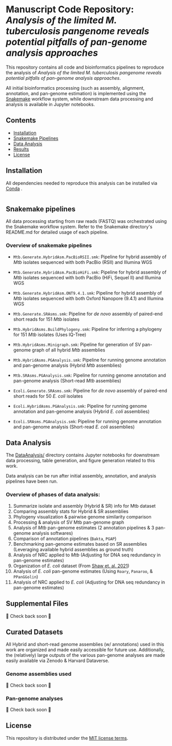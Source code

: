 # Manuscript Code Repository: *Analysis of the limited M. tuberculosis pangenome reveals potential pitfalls of pan-genome analysis approaches*
This repository contains all code and bioinformatics pipelines to reproduce the analysis of *Analysis of the limited M. tuberculosis pangenome reveals potential pitfalls of pan-genome analysis approaches*. <br>

All initial bioinformatics processing (such as assembly, alignment, annotation, and pan-genome estimation) is implemented using the  [Snakemake](https://snakemake.github.io/) workflow system, while downstream data processing and analysis is available in Jupyter notebooks.

## Contents
- [Installation](#Installation)
- [Snakemake Pipelines](#Snakemake-pipelines)
- [Data Analysis](#Data-Analysis)
- [Results](#Results)
- [License](#License)


## Installation
All dependencies needed to reproduce this analysis can be installed via [Conda](https://docs.conda.io/en/latest/) .
```
```

## Snakemake pipelines
All data processing starting from raw reads (FASTQ) was orchestrated using the Snakemake workflow system.
Refer to the Snakemake directory's README.md for detailed usage of each pipeline.

### Overview of snakemake pipelines
- `Mtb.Generate.HybridAsm.PacBioRSII.smk`: Pipeline for hybrid assembly of *Mtb* isolates sequenced with both PacBio (RSII) and Illumina WGS

- `Mtb.Generate.HybridAsm.PacBioHiFi.smk`: Pipeline for hybrid assembly of *Mtb* isolates sequenced with both PacBio (HiFi, Sequel II) and Illumina WGS

- `Mtb.Generate.HybridAsm.ONT9.4.1.smk`: Pipeline for hybrid assembly of *Mtb* isolates sequenced with both Oxford Nanopore (9.4.1) and Illumina WGS

- `Mtb.Generate.SRAsms.smk`: Pipeline for *de novo* assembly of paired-end short reads for 151 *Mtb* isolates

- `Mtb.HybridAsms.BuildPhylogeny.smk`: Pipeline for inferring a phylogeny for 151 *Mtb* isolates (Uses IQ-Tree)

- `Mtb.HybridAsms.Minigraph.smk`: Pipeline for generation of SV pan-genome graph of all hybrid *Mtb* assemblies

- `Mtb.HybridAsms.PGAnalysis.smk`: Pipeline for running genome annotation and pan-genome analysis (Hybrid *Mtb* assemblies)

- `Mtb.SRAsms.PGAnalysis.smk`: Pipeline for running genome annotation and pan-genome analysis (Short-read *Mtb* assemblies)

- `Ecoli.Generate.SRAsms.smk`: Pipeline for *de novo* assembly of paired-end short reads for 50 *E. coli* isolates

- `Ecoli.HybridAsms.PGAnalysis.smk`: Pipeline for running genome annotation and pan-genome analysis (Hybrid *E. coli* assemblies)

- `Ecoli.SRAsms.PGAnalysis.smk`: Pipeline for running genome annotation and pan-genome analysis (Short-read *E. coli* assemblies)


## Data Analysis 

The [DataAnalysis/](https://github.com/farhat-lab/mtb-illumina-wgs-evaluation/tree/main/DataAnalysis) directory contains Jupyter notebooks for downstream data processing, table generation, and figure generation related to this work.

Data analysis can be run after initial assembly, annotation, and analysis pipelines have been run.

### Overview of phases of data analysis:
1) Summarize isolate and assembly (Hybrid & SR) info for Mtb dataset
2) Comparing assembly stats for Hybrid & SR assemblies
3) Phylogeny visualization & pairwise genome similarity comparison
4) Processing & analysis of SV Mtb pan-genome graph
5) Analysis of *Mtb* pan-genome estimates (2 annotation pipelines & 3 pan-genome analysis softwares)
6) Comparison of annotation pipelines (`Bakta`, `PGAP`)
7) Benchmarking pan-genome estimates based on SR assemblies (Leveraging available hybrid assemblies as ground truth)
8) Analysis of NRC applied to *Mtb* (Adjusting for DNA seq redundancy in pan-genome estimates)
9) Organization of *E. coli* dataset (From [Shaw et. al. 2021](https://www.science.org/doi/10.1126/sciadv.abe3868))
10) Analysis of *E. coli* pan-genome estimates (Using `Roary`, `Panaroo`, & `PPanGGolin`)
11) Analysis of NRC applied to *E. coli* (Adjusting for DNA seq redundancy in pan-genome estimates)


## Supplemental Files
🚧 Check back soon 🚧


## Curated Datasets
All Hybrid and short-read genome assemblies (w/ annotations) used in this work are organized and made easily accessible for future use.
Additionally, the (relatively) large outputs of the various pan-genome analyses are made easily available via Zenodo & Harvard Dataverse.

### Genome assemblies used
🚧 Check back soon 🚧

### Pan-genome analyses
🚧 Check back soon 🚧

## License
This repository is distributed under the [MIT license terms](LICENSE).
